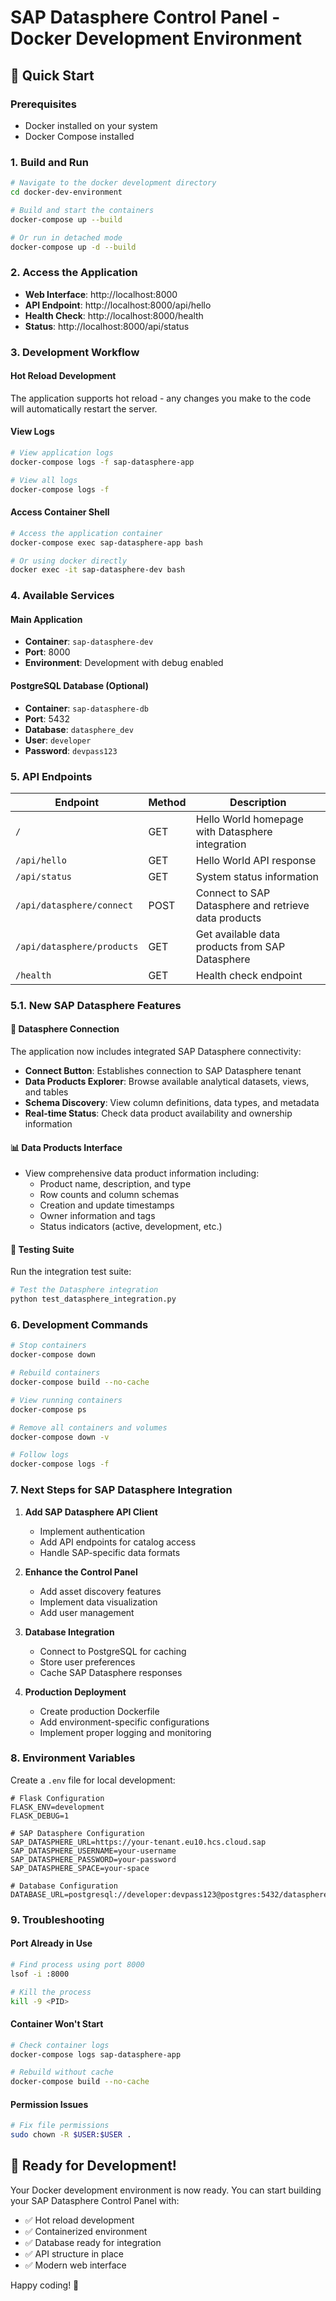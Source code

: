 # SAP Datasphere Control Panel - Docker Development Environment

## 🚀 Quick Start

### Prerequisites
- Docker installed on your system
- Docker Compose installed

### 1. Build and Run
```bash
# Navigate to the docker development directory
cd docker-dev-environment

# Build and start the containers
docker-compose up --build

# Or run in detached mode
docker-compose up -d --build
```

### 2. Access the Application
- **Web Interface**: http://localhost:8000
- **API Endpoint**: http://localhost:8000/api/hello
- **Health Check**: http://localhost:8000/health
- **Status**: http://localhost:8000/api/status

### 3. Development Workflow

#### Hot Reload Development
The application supports hot reload - any changes you make to the code will automatically restart the server.

#### View Logs
```bash
# View application logs
docker-compose logs -f sap-datasphere-app

# View all logs
docker-compose logs -f
```

#### Access Container Shell
```bash
# Access the application container
docker-compose exec sap-datasphere-app bash

# Or using docker directly
docker exec -it sap-datasphere-dev bash
```

### 4. Available Services

#### Main Application
- **Container**: `sap-datasphere-dev`
- **Port**: 8000
- **Environment**: Development with debug enabled

#### PostgreSQL Database (Optional)
- **Container**: `sap-datasphere-db`
- **Port**: 5432
- **Database**: `datasphere_dev`
- **User**: `developer`
- **Password**: `devpass123`

### 5. API Endpoints

| Endpoint | Method | Description |
|----------|--------|-------------|
| `/` | GET | Hello World homepage with Datasphere integration |
| `/api/hello` | GET | Hello World API response |
| `/api/status` | GET | System status information |
| `/api/datasphere/connect` | POST | Connect to SAP Datasphere and retrieve data products |
| `/api/datasphere/products` | GET | Get available data products from SAP Datasphere |
| `/health` | GET | Health check endpoint |

### 5.1. New SAP Datasphere Features

#### 🔗 Datasphere Connection
The application now includes integrated SAP Datasphere connectivity:

- **Connect Button**: Establishes connection to SAP Datasphere tenant
- **Data Products Explorer**: Browse available analytical datasets, views, and tables
- **Schema Discovery**: View column definitions, data types, and metadata
- **Real-time Status**: Check data product availability and ownership information

#### 📊 Data Products Interface
- View comprehensive data product information including:
  - Product name, description, and type
  - Row counts and column schemas
  - Creation and update timestamps
  - Owner information and tags
  - Status indicators (active, development, etc.)

#### 🧪 Testing Suite
Run the integration test suite:
```bash
# Test the Datasphere integration
python test_datasphere_integration.py
```

### 6. Development Commands

```bash
# Stop containers
docker-compose down

# Rebuild containers
docker-compose build --no-cache

# View running containers
docker-compose ps

# Remove all containers and volumes
docker-compose down -v

# Follow logs
docker-compose logs -f
```

### 7. Next Steps for SAP Datasphere Integration

1. **Add SAP Datasphere API Client**
   - Implement authentication
   - Add API endpoints for catalog access
   - Handle SAP-specific data formats

2. **Enhance the Control Panel**
   - Add asset discovery features
   - Implement data visualization
   - Add user management

3. **Database Integration**
   - Connect to PostgreSQL for caching
   - Store user preferences
   - Cache SAP Datasphere responses

4. **Production Deployment**
   - Create production Dockerfile
   - Add environment-specific configurations
   - Implement proper logging and monitoring

### 8. Environment Variables

Create a `.env` file for local development:

```env
# Flask Configuration
FLASK_ENV=development
FLASK_DEBUG=1

# SAP Datasphere Configuration
SAP_DATASPHERE_URL=https://your-tenant.eu10.hcs.cloud.sap
SAP_DATASPHERE_USERNAME=your-username
SAP_DATASPHERE_PASSWORD=your-password
SAP_DATASPHERE_SPACE=your-space

# Database Configuration
DATABASE_URL=postgresql://developer:devpass123@postgres:5432/datasphere_dev
```

### 9. Troubleshooting

#### Port Already in Use
```bash
# Find process using port 8000
lsof -i :8000

# Kill the process
kill -9 <PID>
```

#### Container Won't Start
```bash
# Check container logs
docker-compose logs sap-datasphere-app

# Rebuild without cache
docker-compose build --no-cache
```

#### Permission Issues
```bash
# Fix file permissions
sudo chown -R $USER:$USER .
```

## 🎯 Ready for Development!

Your Docker development environment is now ready. You can start building your SAP Datasphere Control Panel with:

- ✅ Hot reload development
- ✅ Containerized environment
- ✅ Database ready for integration
- ✅ API structure in place
- ✅ Modern web interface

Happy coding! 🚀